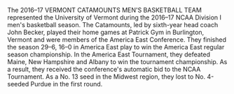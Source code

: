 The 2016–17 VERMONT CATAMOUNTS MEN'S BASKETBALL TEAM represented the University of Vermont during the 2016–17 NCAA Division I men's basketball season. The Catamounts, led by sixth-year head coach John Becker, played their home games at Patrick Gym in Burlington, Vermont and were members of the America East Conference. They finished the season 29–6, 16–0 in America East play to win the America East regular season championship. In the America East Tournament, they defeated Maine, New Hampshire and Albany to win the tournament championship. As a result, they received the conference's automatic bid to the NCAA Tournament. As a No. 13 seed in the Midwest region, they lost to No. 4-seeded Purdue in the first round.
